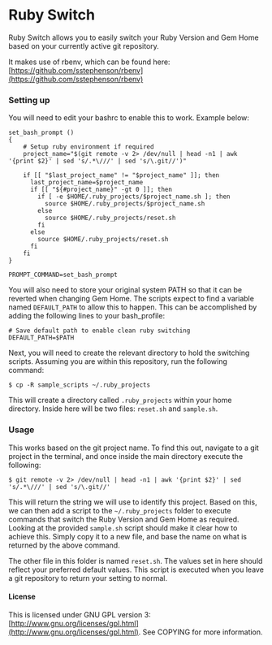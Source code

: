 # Ruby Switch

Ruby Switch allows you to easily switch your Ruby Version and Gem Home based on
your currently active git repository.

It makes use of rbenv, which can be found here:
[https://github.com/sstephenson/rbenv](https://github.com/sstephenson/rbenv)

### Setting up
You will need to edit your bashrc to enable this to work. Example below:

	set_bash_prompt ()
	{
		# Setup ruby environment if required
		project_name="$(git remote -v 2> /dev/null | head -n1 | awk '{print $2}' | sed 's/.*\///' | sed 's/\.git//')"

		if [[ "$last_project_name" != "$project_name" ]]; then
		  last_project_name=$project_name
		  if [[ "${#project_name}" -gt 0 ]]; then
		    if [ -e $HOME/.ruby_projects/$project_name.sh ]; then
		      source $HOME/.ruby_projects/$project_name.sh
		    else
		      source $HOME/.ruby_projects/reset.sh
		    fi
		  else
		    source $HOME/.ruby_projects/reset.sh
		  fi
		fi
	}

	PROMPT_COMMAND=set_bash_prompt

You will also need to store your original system PATH so that it can be reverted
when changing Gem Home. The scripts expect to find a variable named `DEFAULT_PATH`
to allow this to happen. This can be accomplished by adding the following lines to
your bash_profile:

	# Save default path to enable clean ruby switching
	DEFAULT_PATH=$PATH

Next, you will need to create the relevant directory to hold the switching scripts.
Assuming you are within this repository, run the following command:

	$ cp -R sample_scripts ~/.ruby_projects

This will create a directory called `.ruby_projects` within your home directory.
Inside here will be two files: `reset.sh` and `sample.sh`.

### Usage

This works based on the git project name. To find this out, navigate to a git
project in the terminal, and once inside the main directory execute the following:

	$ git remote -v 2> /dev/null | head -n1 | awk '{print $2}' | sed 's/.*\///' | sed 's/\.git//'

This will return the string we will use to identify this project. Based on this,
we can then add a script to the `~/.ruby_projects` folder to execute commands
that switch the Ruby Version and Gem Home as required. Looking at the provided
`sample.sh` script should make it clear how to achieve this. Simply copy it to a new
file, and base the name on what is returned by the above command.

The other file in this folder is named `reset.sh`. The values set in here should
reflect your preferred default values. This script is executed when you leave a
git repository to return your setting to normal.

#### License

This is licensed under GNU GPL version 3: [http://www.gnu.org/licenses/gpl.html](http://www.gnu.org/licenses/gpl.html). See COPYING for more information.
